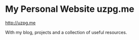 # My Personal Website uzpg.me

http://uzpg.me

With my blog, projects and a collection of useful resources.
